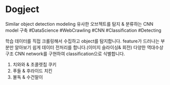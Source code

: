 # Dogject  
  Similar object detection modeling
  유사한 오브젝트를 탐지 & 분류하는 CNN model 구축
  #DataScience #WebCrawling #CNN #Classification #Detecting
  
  학습 데이터를 직접 크롤링해서 수집하고 object를 탐지합니다.
  feature가 드러나는 부분만 알아보기 쉽게 데이터 전처리를 합니다.(이미지 슬라이싱& 회전)
  다양한 역대수상 구조 CNN network를 구현하여 classification으로 식별합니다.
  
  1. 치와와 & 초콜렛칩 쿠키
  2. 푸들 & 후라이드 치킨
  3. 불독 & 수건말이
  
  
  
